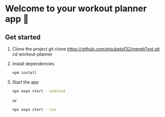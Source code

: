 # Welcome to your workout planner app 👋


## Get started
1. Clone the project
   git clone https://github.com/etsubeta132/merebTest.git
   cd workout-planner

2. Install dependencies

   ```bash
   npm install
   ```

3. Start the app

   ```bash
   npx expo start --android 
   ```
   or
   ```bash
   npx expo start --ios
   ```

